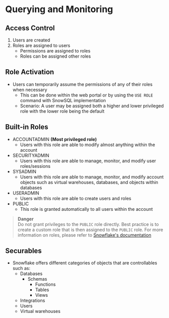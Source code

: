 # Querying and Monitoring

## Access Control

1. Users are created
2. Roles are assigned to users
    - Permissions are assigned to roles
    - Roles can be assigned other roles

## Role Activation
- Users can temporarily assume the permissions of any of their roles when necessary
    - This can be done within the web portal or by using the `USE ROLE` command with SnowSQL implementation
    - Scenario: A user may be assigned both a higher and lower privileged role with the lower role being the default

## Built-in Roles
- ACCOUNTADMIN **(Most privileged role)**
    - Users with this role are able to modify almost anything within the account
- SECURITYADMIN
    - Users with this role are able to manage, monitor, and modify user roles/sessions
- SYSADMIN
    - Users with this role are able to manage, monitor, and modify account objects such as virtual warehouses, databases, and objects within databases
- USERADMIN
    - Users with this role are able to create users and roles
- PUBLIC
    - This role is granted automatically to all users within the account
> **Danger**  
> Do not grant privileges to the `PUBLIC` role directly. Best practice is to create a custom role that is then assigned to the `PUBLIC` role.
> For more information on roles, please refer to [Snowflake's documentation](https://docs.snowflake.com/en/user-guide/security-access-control-overview)

## Securables
- Snowflake offers different categories of objects that are controllables such as:
    - Databases
        - Schemas
            - Functions
            - Tables
            - Views
    - Integrations
    - Users
    - Virtual warehouses